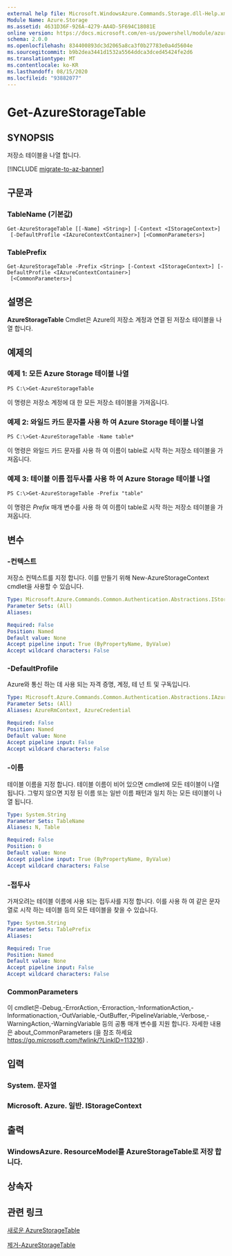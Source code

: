 ```yaml
---
external help file: Microsoft.WindowsAzure.Commands.Storage.dll-Help.xml
Module Name: Azure.Storage
ms.assetid: 4631D36F-926A-4279-AA4D-5F694C18081E
online version: https://docs.microsoft.com/en-us/powershell/module/azure.storage/get-azurestoragetable
schema: 2.0.0
ms.openlocfilehash: 834400893dc3d2065a8ca3f0b27783e0a4d5604e
ms.sourcegitcommit: b9b2dea3441d1532a5564ddca3dced45424fe2d6
ms.translationtype: MT
ms.contentlocale: ko-KR
ms.lasthandoff: 08/15/2020
ms.locfileid: "93882077"
---
```

# Get-AzureStorageTable

## SYNOPSIS
저장소 테이블을 나열 합니다.

[!INCLUDE [migrate-to-az-banner](../../includes/migrate-to-az-banner.md)]

## 구문과

### TableName (기본값)
```
Get-AzureStorageTable [[-Name] <String>] [-Context <IStorageContext>]
 [-DefaultProfile <IAzureContextContainer>] [<CommonParameters>]
```

### TablePrefix
```
Get-AzureStorageTable -Prefix <String> [-Context <IStorageContext>] [-DefaultProfile <IAzureContextContainer>]
 [<CommonParameters>]
```

## 설명은
**AzureStorageTable** Cmdlet은 Azure의 저장소 계정과 연결 된 저장소 테이블을 나열 합니다.

## 예제의

### 예제 1: 모든 Azure Storage 테이블 나열
```
PS C:\>Get-AzureStorageTable
```

이 명령은 저장소 계정에 대 한 모든 저장소 테이블을 가져옵니다.

### 예제 2: 와일드 카드 문자를 사용 하 여 Azure Storage 테이블 나열
```
PS C:\>Get-AzureStorageTable -Name table*
```

이 명령은 와일드 카드 문자를 사용 하 여 이름이 table로 시작 하는 저장소 테이블을 가져옵니다.

### 예제 3: 테이블 이름 접두사를 사용 하 여 Azure Storage 테이블 나열
```
PS C:\>Get-AzureStorageTable -Prefix "table"
```

이 명령은 *Prefix* 매개 변수를 사용 하 여 이름이 table로 시작 하는 저장소 테이블을 가져옵니다.

## 변수

### -컨텍스트
저장소 컨텍스트를 지정 합니다.
이를 만들기 위해 New-AzureStorageContext cmdlet을 사용할 수 있습니다.

```yaml
Type: Microsoft.Azure.Commands.Common.Authentication.Abstractions.IStorageContext
Parameter Sets: (All)
Aliases:

Required: False
Position: Named
Default value: None
Accept pipeline input: True (ByPropertyName, ByValue)
Accept wildcard characters: False
```

### -DefaultProfile
Azure와 통신 하는 데 사용 되는 자격 증명, 계정, 테 넌 트 및 구독입니다.

```yaml
Type: Microsoft.Azure.Commands.Common.Authentication.Abstractions.IAzureContextContainer
Parameter Sets: (All)
Aliases: AzureRmContext, AzureCredential

Required: False
Position: Named
Default value: None
Accept pipeline input: False
Accept wildcard characters: False
```

### -이름
테이블 이름을 지정 합니다.
테이블 이름이 비어 있으면 cmdlet에 모든 테이블이 나열 됩니다.
그렇지 않으면 지정 된 이름 또는 일반 이름 패턴과 일치 하는 모든 테이블이 나열 됩니다.

```yaml
Type: System.String
Parameter Sets: TableName
Aliases: N, Table

Required: False
Position: 0
Default value: None
Accept pipeline input: True (ByPropertyName, ByValue)
Accept wildcard characters: False
```

### -접두사
가져오려는 테이블 이름에 사용 되는 접두사를 지정 합니다.
이를 사용 하 여 같은 문자열로 시작 하는 테이블 등의 모든 테이블을 찾을 수 있습니다.

```yaml
Type: System.String
Parameter Sets: TablePrefix
Aliases:

Required: True
Position: Named
Default value: None
Accept pipeline input: False
Accept wildcard characters: False
```

### CommonParameters
이 cmdlet은-Debug,-ErrorAction,-Erroraction,-InformationAction,-Informationaction,-OutVariable,-OutBuffer,-PipelineVariable,-Verbose,-WarningAction,-WarningVariable 등의 공통 매개 변수를 지원 합니다. 자세한 내용은 about_CommonParameters (을 참조 하세요 https://go.microsoft.com/fwlink/?LinkID=113216) .

## 입력

### System. 문자열

### Microsoft. Azure. 일반. IStorageContext

## 출력

### WindowsAzure. ResourceModel를 AzureStorageTable로 저장 합니다.

## 상속자

## 관련 링크

[새로운 AzureStorageTable](./New-AzureStorageTable.md)

[제거-AzureStorageTable](./Remove-AzureStorageTable.md)


